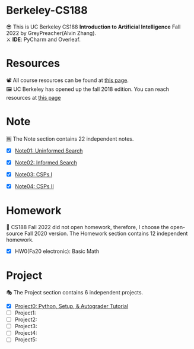 # Berkeley-CS188
😎 This is UC Berkeley CS188 **Introduction to Artificial Intelligence** Fall 2022 by GreyPreacher(Alvin Zhang).  
⚔ **IDE**: PyCharm and Overleaf.

# Resources
📽 All course resources can be found at [this page](https://inst.eecs.berkeley.edu/~cs188/fa22/).  
🖼 UC Berkeley has opened up the fall 2018 edition. You can reach resources at [this page](https://inst.eecs.berkeley.edu/~cs188/fa18/index.html)  

# Note
🈚 The Note section contains 22 independent notes. 
- [x] [Note01: Uninformed Search](https://github.com/GreyPreacher/Berkeley-CS188/tree/main/Notes/Note01.pdf)
- [x] [Note02: Informed Search](https://github.com/GreyPreacher/Berkeley-CS188/tree/main/Notes/Note02.pdf)
- [x] [Note03: CSPs I](https://github.com/GreyPreacher/Berkeley-CS188/tree/main/Notes/Note03.pdf)
- [x] [Note04: CSPs II](https://github.com/GreyPreacher/Berkeley-CS188/tree/main/Notes/Note04.pdf)


# Homework
👑 CS188 Fall 2022 did not open homework, therefore, I choose the open-source Fall 2020 version. The Homework section contains 12 independent homework.  
- [x] HW0(Fa20 electronic): Basic Math

# Project
🎭 The Project section contains 6 independent projects. 
- [x] [Project0: Python, Setup, & Autograder Tutorial](https://github.com/GreyPreacher/Berkeley-CS188/tree/main/project/Project0-Tutorial)
- [ ] Project1: 
- [ ] Project2: 
- [ ] Project3: 
- [ ] Project4: 
- [ ] Project5: 
